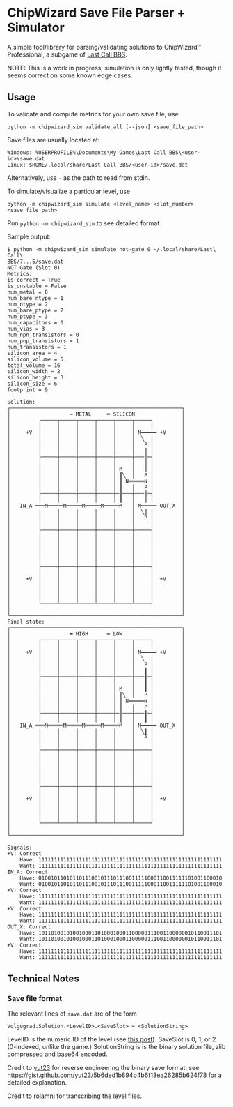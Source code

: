 # ChipWizard Save File Parser + Simulator

A simple tool/library for parsing/validating solutions to ChipWizard™ Professional,
a subgame of [Last Call BBS](https://zachtronics.com/last-call-bbs/).

NOTE: This is a work in progress; simulation is only lightly tested, though it
seems correct on some known edge cases.

## Usage

To validate and compute metrics for your own save file, use
```
python -m chipwizard_sim validate_all [--json] <save_file_path>
```
Save files are usually located at:
```
Windows: %USERPROFILE%\Documents\My Games\Last Call BBS\<user-id>\save.dat
Linux: $HOME/.local/share/Last Call BBS/<user-id>/save.dat
```
Alternatively, use `-` as the path to read from stdin.

To simulate/visualize a particular level, use
```
python -m chipwizard_sim simulate <level_name> <slot_number> <save_file_path>
```
Run `python -m chipwizard_sim` to see detailed format.

Sample output:

```
$ python -m chipwizard_sim simulate not-gate 0 ~/.local/share/Last\ Call\
BBS/7...5/save.dat
NOT Gate (Slot 0)
Metrics:
is_correct = True
is_unstable = False
num_metal = 8
num_bare_ntype = 1
num_ntype = 2
num_bare_ptype = 2
num_ptype = 3
num_capacitors = 0
num_vias = 3
num_npn_transistors = 0
num_pnp_transistors = 1
num_transistors = 1
silicon_area = 4
silicon_volume = 5
total_volume = 16
silicon_width = 2
silicon_height = 3
silicon_size = 6
footprint = 9

Solution:
┌───────────────────────────────────────────────────────┐
│                   ━ METAL     ═ SILICON               │
│         ┌─────┬─────┬─────┬─────┬─────┬─────┐         │
│         │     │     │     │     │     │     │         │
│     +V  │     │     │     │     │     │ M━━━━━ +V     │
│         │     │     │     │     │     │  ╲  │         │
│         │     │     │     │     │     │   P │         │
│         │     │     │     │     │     │   ║ │         │
│         ├─────┼─────┼─────┼─────┼─────┼───║─┤         │
│         │     │     │     │     │     │   ║ │         │
│         │     │     │     │     │ M   │   ║ │         │
│         │     │     │     │     │ ┃╲  │   P │         │
│         │     │     │     │     │ ┃ N═════N │         │
│         │     │     │     │     │ ┃   │   P │         │
│         ├─────┼─────┼─────┼─────┼─┃───┼───║─┤         │
│         │     │     │     │     │ ┃   │   ║ │         │
│   IN_A ━━━M━━━━━M━━━━━M━━━━━M━━━━━M   │ M━━━━━ OUT_X  │
│         │     │     │     │     │     │  ╲║ │         │
│         │     │     │     │     │     │   P │         │
│         │     │     │     │     │     │     │         │
│         ├─────┼─────┼─────┼─────┼─────┼─────┤         │
│         │     │     │     │     │     │     │         │
│         │     │     │     │     │     │     │         │
│         │     │     │     │     │     │     │         │
│         │     │     │     │     │     │     │         │
│         │     │     │     │     │     │     │         │
│         ├─────┼─────┼─────┼─────┼─────┼─────┤         │
│         │     │     │     │     │     │     │         │
│     +V  │     │     │     │     │     │     │  +V     │
│         │     │     │     │     │     │     │         │
│         │     │     │     │     │     │     │         │
│         │     │     │     │     │     │     │         │
│         └─────┴─────┴─────┴─────┴─────┴─────┘         │
│                                                       │
└───────────────────────────────────────────────────────┘
Final state:
┌───────────────────────────────────────────────────────┐
│                   ━ HIGH      ═ LOW                   │
│         ┌─────┬─────┬─────┬─────┬─────┬─────┐         │
│         │     │     │     │     │     │     │         │
│     +V  │     │     │     │     │     │ M━━━━━ +V     │
│         │     │     │     │     │     │  ╲  │         │
│         │     │     │     │     │     │   P │         │
│         │     │     │     │     │     │   ┃ │         │
│         ├─────┼─────┼─────┼─────┼─────┼───┃─┤         │
│         │     │     │     │     │     │   ┃ │         │
│         │     │     │     │     │ M   │   ┃ │         │
│         │     │     │     │     │ ║╲  │   P │         │
│         │     │     │     │     │ ║ N═════N │         │
│         │     │     │     │     │ ║   │   P │         │
│         ├─────┼─────┼─────┼─────┼─║───┼───┃─┤         │
│         │     │     │     │     │ ║   │   ┃ │         │
│   IN_A ═══M═════M═════M═════M═════M   │ M━━━━━ OUT_X  │
│         │     │     │     │     │     │  ╲┃ │         │
│         │     │     │     │     │     │   P │         │
│         │     │     │     │     │     │     │         │
│         ├─────┼─────┼─────┼─────┼─────┼─────┤         │
│         │     │     │     │     │     │     │         │
│         │     │     │     │     │     │     │         │
│         │     │     │     │     │     │     │         │
│         │     │     │     │     │     │     │         │
│         │     │     │     │     │     │     │         │
│         ├─────┼─────┼─────┼─────┼─────┼─────┤         │
│         │     │     │     │     │     │     │         │
│     +V  │     │     │     │     │     │     │  +V     │
│         │     │     │     │     │     │     │         │
│         │     │     │     │     │     │     │         │
│         │     │     │     │     │     │     │         │
│         └─────┴─────┴─────┴─────┴─────┴─────┘         │
│                                                       │
└───────────────────────────────────────────────────────┘

Signals:
+V: Correct
    Have: 11111111111111111111111111111111111111111111111111111111111
    Want: 11111111111111111111111111111111111111111111111111111111111
IN_A: Correct
    Have: 01001011010110111001011101110011111000110011111101001100010
    Want: 01001011010110111001011101110011111000110011111101001100010
+V: Correct
    Have: 11111111111111111111111111111111111111111111111111111111111
    Want: 11111111111111111111111111111111111111111111111111111111111
+V: Correct
    Have: 11111111111111111111111111111111111111111111111111111111111
    Want: 11111111111111111111111111111111111111111111111111111111111
OUT_X: Correct
    Have: 10110100101001000110100010001100000111001100000010110011101
    Want: 10110100101001000110100010001100000111001100000010110011101
+V: Correct
    Have: 11111111111111111111111111111111111111111111111111111111111
    Want: 11111111111111111111111111111111111111111111111111111111111
```

## Technical Notes

### Save file format

The relevant lines of `save.dat` are of the form
```
Volgograd.Solution.<LevelID>.<SaveSlot> = <SolutionString>
```
LevelID is the numeric ID of the level (see [this post](https://old.reddit.com/r/lastcallbbs/comments/wkgg96/comment/ijn4oo9/)).
SaveSlot is 0, 1, or 2 (0-indexed, unlike the game.)
SolutionString is is the binary solution file, zlib compressed and base64 encoded.

Credit to [yut23](https://github.com/yut23) for reverse engineering the binary
save format; see
<https://gist.github.com/yut23/5b6ded1b894b4b6f13ea26285b624f78> for a detailed
explanation.

Credit to [rolamni](https://www.reddit.com/u/rolamni) for transcribing the level files.
